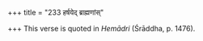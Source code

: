 +++
title = "233 हर्षयेद् ब्राह्मणांस्"

+++
This verse is quoted in *Hemādri* (Śrāddha, p. 1476).


